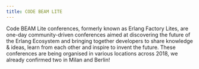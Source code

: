 ```yaml
---
title: CODE BEAM LITE
---
```


Code BEAM Lite conferences, formerly known as Erlang Factory Lites, are one-day community-driven conferences aimed at discovering the future of the Erlang Ecosystem and bringing together developers to share knowledge & ideas, learn from each other and inspire to invent the future. These conferences are being organised in various locations across 2018, we already confirmed two in Milan and Berlin!
